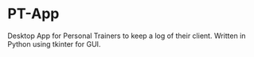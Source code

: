 # PT-App
Desktop App for Personal Trainers to keep a log of their client. Written in Python using tkinter for GUI.
